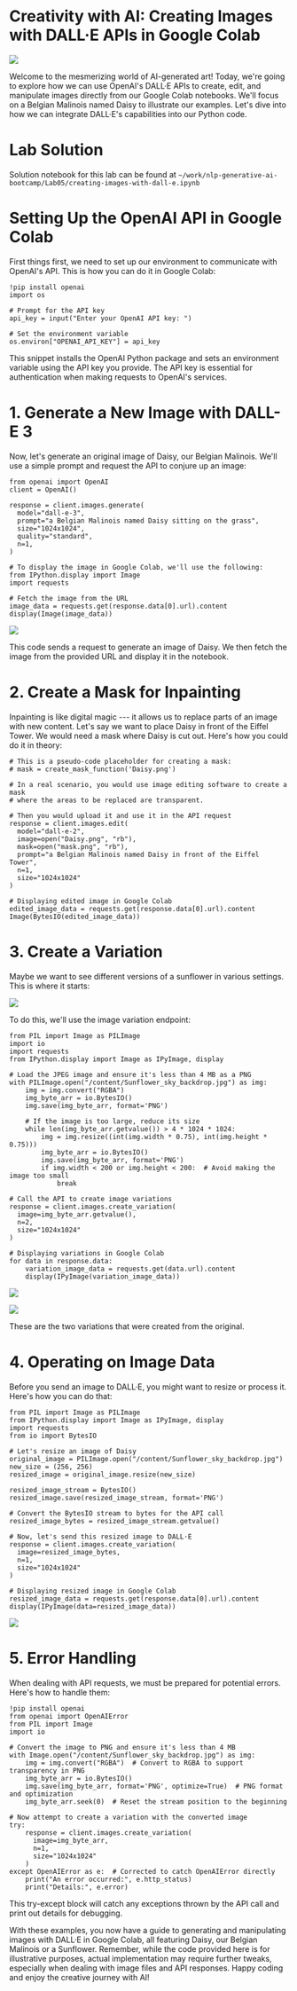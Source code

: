 
# Creativity with AI: Creating Images with DALL·E APIs in Google Colab 


![](./images/1_8txPISBrcaXrpUFAl4w95w.jpg)

Welcome to the mesmerizing world of AI-generated art! Today, we're going
to explore how we can use OpenAI's DALL·E APIs to create, edit, and
manipulate images directly from our Google Colab notebooks. We'll focus
on a Belgian Malinois named Daisy to illustrate our examples. Let's dive
into how we can integrate DALL·E's capabilities into our Python code.


# Lab Solution

Solution notebook for this lab can be found at `~/work/nlp-generative-ai-bootcamp/Lab05/creating-images-with-dall-e.ipynb`

# Setting Up the OpenAI API in Google Colab 

First things first, we need to set up our environment to communicate
with OpenAI's API. This is how you can do it in Google Colab:

```
!pip install openai
import os

# Prompt for the API key
api_key = input("Enter your OpenAI API key: ")

# Set the environment variable
os.environ["OPENAI_API_KEY"] = api_key
```

This snippet installs the OpenAI Python package and sets an environment
variable using the API key you provide. The API key is essential for
authentication when making requests to OpenAI's services.

# 1. Generate a New Image with DALL-E 3 

Now, let's generate an original image of Daisy, our Belgian Malinois.
We'll use a simple prompt and request the API to conjure up an image:

```
from openai import OpenAI
client = OpenAI()

response = client.images.generate(
  model="dall-e-3",
  prompt="a Belgian Malinois named Daisy sitting on the grass",
  size="1024x1024",
  quality="standard",
  n=1,
)

# To display the image in Google Colab, we'll use the following:
from IPython.display import Image
import requests

# Fetch the image from the URL
image_data = requests.get(response.data[0].url).content
display(Image(image_data))
```

![](./images/1_Rhzk4kE8dWwmASEjHrNzpg.png)

This code sends a request to generate an image of Daisy. We then fetch
the image from the provided URL and display it in the notebook.

# 2. Create a Mask for Inpainting 

Inpainting is like digital magic --- it allows us to replace parts of an
image with new content. Let's say we want to place Daisy in front of the
Eiffel Tower. We would need a mask where Daisy is cut out. Here's how
you could do it in theory:

```
# This is a pseudo-code placeholder for creating a mask:
# mask = create_mask_function('Daisy.png')

# In a real scenario, you would use image editing software to create a mask
# where the areas to be replaced are transparent.

# Then you would upload it and use it in the API request
response = client.images.edit(
  model="dall-e-2",
  image=open("Daisy.png", "rb"),
  mask=open("mask.png", "rb"),
  prompt="a Belgian Malinois named Daisy in front of the Eiffel Tower",
  n=1,
  size="1024x1024"
)

# Displaying edited image in Google Colab
edited_image_data = requests.get(response.data[0].url).content
Image(BytesIO(edited_image_data))
```

# 3. Create a Variation 

Maybe we want to see different versions of a sunflower in various
settings. This is where it starts:

![](./images/1_8txPISBrcaXrpUFAl4w95w.jpg)

To do this, we'll use the image variation endpoint:

```
from PIL import Image as PILImage
import io
import requests
from IPython.display import Image as IPyImage, display

# Load the JPEG image and ensure it's less than 4 MB as a PNG
with PILImage.open("/content/Sunflower_sky_backdrop.jpg") as img:
    img = img.convert("RGBA")
    img_byte_arr = io.BytesIO()
    img.save(img_byte_arr, format='PNG')

    # If the image is too large, reduce its size
    while len(img_byte_arr.getvalue()) > 4 * 1024 * 1024:
        img = img.resize((int(img.width * 0.75), int(img.height * 0.75)))
        img_byte_arr = io.BytesIO()
        img.save(img_byte_arr, format='PNG')
        if img.width < 200 or img.height < 200:  # Avoid making the image too small
            break

# Call the API to create image variations
response = client.images.create_variation(
  image=img_byte_arr.getvalue(),
  n=2,
  size="1024x1024"
)

# Displaying variations in Google Colab
for data in response.data:
    variation_image_data = requests.get(data.url).content
    display(IPyImage(variation_image_data))
```

![](./images/1_dQ8gnJB84GS7lMkHTmqsOQ.png)

![](./images/1_OWUmEUitjyOzK_ojBnPNzA.png)

These are the two variations that were created from the original.

# 4. Operating on Image Data 

Before you send an image to DALL·E, you might want to resize or process
it. Here's how you can do that:

```
from PIL import Image as PILImage
from IPython.display import Image as IPyImage, display
import requests
from io import BytesIO

# Let's resize an image of Daisy
original_image = PILImage.open("/content/Sunflower_sky_backdrop.jpg")
new_size = (256, 256)
resized_image = original_image.resize(new_size)

resized_image_stream = BytesIO()
resized_image.save(resized_image_stream, format='PNG')

# Convert the BytesIO stream to bytes for the API call
resized_image_bytes = resized_image_stream.getvalue()

# Now, let's send this resized image to DALL·E
response = client.images.create_variation(
  image=resized_image_bytes,
  n=1,
  size="1024x1024"
)

# Displaying resized image in Google Colab
resized_image_data = requests.get(response.data[0].url).content
display(IPyImage(data=resized_image_data))
```

![](./images/1_UB4f83EYP0-UoVOx4qAWaA.png)

# 5. Error Handling 

When dealing with API requests, we must be prepared for potential
errors. Here's how to handle them:

```
!pip install openai
from openai import OpenAIError
from PIL import Image
import io

# Convert the image to PNG and ensure it's less than 4 MB
with Image.open("/content/Sunflower_sky_backdrop.jpg") as img:
    img = img.convert("RGBA")  # Convert to RGBA to support transparency in PNG
    img_byte_arr = io.BytesIO()
    img.save(img_byte_arr, format='PNG', optimize=True)  # PNG format and optimization
    img_byte_arr.seek(0)  # Reset the stream position to the beginning

# Now attempt to create a variation with the converted image
try:
    response = client.images.create_variation(
      image=img_byte_arr,
      n=1,
      size="1024x1024"
    )
except OpenAIError as e:  # Corrected to catch OpenAIError directly
    print("An error occurred:", e.http_status)
    print("Details:", e.error)
```

This try-except block will catch any exceptions thrown by the API call
and print out details for debugging.


With these examples, you now have a guide to generating and manipulating
images with DALL·E in Google Colab, all featuring Daisy, our Belgian
Malinois or a Sunflower. Remember, while the code provided here is for
illustrative purposes, actual implementation may require further tweaks,
especially when dealing with image files and API responses. Happy coding
and enjoy the creative journey with AI!
